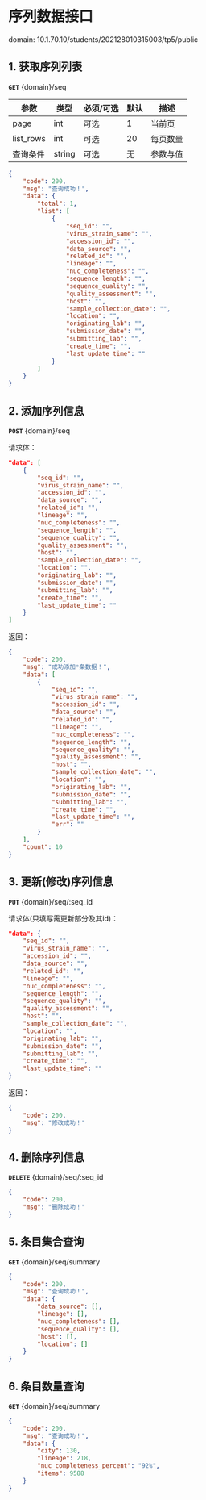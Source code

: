# 序列数据接口

domain: 10.1.70.10/students/202128010315003/tp5/public

## 1. 获取序列列表
  
**`GET`** {domain}/seq
  
|参数|类型|必须/可选|默认|描述|
|-|-|-|-|-|
|page|int|可选|1|当前页|
|list_rows|int|可选|20|每页数量|
|查询条件|string|可选|无|参数与值|
  
  
```json
{
    "code": 200,
    "msg": "查询成功！",
    "data": {
        "total": 1,
        "list": [
            {
                "seq_id": "",
                "virus_strain_same": "",
                "accession_id": "",
                "data_source": "",
                "related_id": "",
                "lineage": "",
                "nuc_completeness": "",
                "sequence_length": "",
                "sequence_quality": "",
                "quality_assessment": "",
                "host": "",
                "sample_collection_date": "",
                "location": "",
                "originating_lab": "",
                "submission_date": "",
                "submitting_lab": "",
                "create_time": "",
                "last_update_time": ""
            }
        ]
    }
}
```
  
## 2. 添加序列信息
  
**`POST`** {domain}/seq
  
请求体：
```json
"data": [
    {
        "seq_id": "",
        "virus_strain_name": "",
        "accession_id": "",
        "data_source": "",
        "related_id": "",
        "lineage": "",
        "nuc_completeness": "",
        "sequence_length": "",
        "sequence_quality": "",
        "quality_assessment": "",
        "host": "",
        "sample_collection_date": "",
        "location": "",
        "originating_lab": "",
        "submission_date": "",
        "submitting_lab": "",
        "create_time": "",
        "last_update_time": ""
    }
]
```
  
返回：
```json
{
    "code": 200,
    "msg": "成功添加*条数据！",
    "data": [
        {
            "seq_id": "",
            "virus_strain_name": "",
            "accession_id": "",
            "data_source": "",
            "related_id": "",
            "lineage": "",
            "nuc_completeness": "",
            "sequence_length": "",
            "sequence_quality": "",
            "quality_assessment": "",
            "host": "",
            "sample_collection_date": "",
            "location": "",
            "originating_lab": "",
            "submission_date": "",
            "submitting_lab": "",
            "create_time": "",
            "last_update_time": "",
            "err": ""
        }
    ],
    "count": 10
}
```
  
  
## 3. 更新(修改)序列信息
  
**`PUT`** {domain}/seq/:seq_id
  
请求体(只填写需更新部分及其id)：
```json
"data": {
    "seq_id": "",
    "virus_strain_name": "",
    "accession_id": "",
    "data_source": "",
    "related_id": "",
    "lineage": "",
    "nuc_completeness": "",
    "sequence_length": "",
    "sequence_quality": "",
    "quality_assessment": "",
    "host": "",
    "sample_collection_date": "",
    "location": "",
    "originating_lab": "",
    "submission_date": "",
    "submitting_lab": "",
    "create_time": "",
    "last_update_time": ""
}
```
  
返回：
```json
{
    "code": 200,
    "msg": "修改成功！"
}
```
  
## 4. 删除序列信息
  
**`DELETE`** {domain}/seq/:seq_id
  
```json
{
    "code": 200,
    "msg": "删除成功！"
}
```
  
## 5. 条目集合查询
  
**`GET`** {domain}/seq/summary
  
```json
{
    "code": 200,
    "msg": "查询成功！",
    "data": {
        "data_source": [],
        "lineage": [],
        "nuc_completeness": [],
        "sequence_quality": [],
        "host": [],
        "location": []
    }
}
```
  
## 6. 条目数量查询
  
**`GET`** {domain}/seq/summary
  
```json
{
    "code": 200,
    "msg": "查询成功！",
    "data": {
        "city": 130,
        "lineage": 218,
        "nuc_completeness_percent": "92%",
        "items": 9588
    }
}
```


